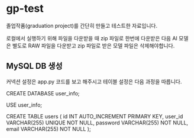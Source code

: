 # gp-test
졸업작품(graduation project)를 간단히 만들고 테스트한 자료입니다.

로컬에서 실행하기 위해 파일을 다운받을 때 zip 파일로 한번에 다운받은 다음 AI 모델은 별도로 RAW 파일을 다운받고 zip 파일로 받은 모델 파일은 삭제해야합니다.


## MySQL DB 생성

커넥션 설정은 app.py 코드를 보고 해주시고 테이블 설정은 다음 과정을 따릅니다.

CREATE DATABASE user_info;

USE user_info;

CREATE TABLE users (
    id INT AUTO_INCREMENT PRIMARY KEY,
    user_id VARCHAR(255) UNIQUE NOT NULL,
    password VARCHAR(255) NOT NULL,
    email VARCHAR(255) NOT NULL
);
